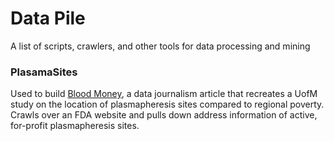 # Data Pile

A list of scripts, crawlers, and other tools for data processing and mining 

### PlasamaSites
Used to build [Blood Money](https://public.tableau.com/app/profile/matthew.mohr/viz/BloodMoney/Dashboard), a data journalism article that recreates a UofM study on the location of plasmapheresis sites compared to regional poverty. Crawls over an FDA website and pulls down address information of active, for-profit plasmapheresis sites. 
